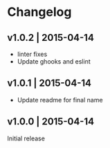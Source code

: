 # Changelog

## v1.0.2 | 2015-04-14
* linter fixes
* Update ghooks and eslint

## v1.0.1 | 2015-04-14
* Update readme for final name

## v1.0.0 | 2015-04-14
Initial release



